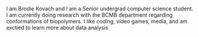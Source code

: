 I am Brodie Kovach and I am a Senior undergrad computer science student. I am currently doing research with the BCMB department regarding conformations of biopolymers. I like coding, video games, media, and am exctied to learn more about data analysis 
